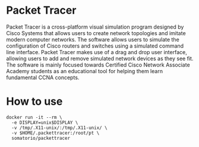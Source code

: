 # Packet Tracer
Packet Tracer is a cross-platform visual simulation program designed by Cisco Systems that allows users to create network topologies and imitate modern computer networks. The software allows users to simulate the configuration of Cisco routers and switches using a simulated command line interface. Packet Tracer makes use of a drag and drop user interface, allowing users to add and remove simulated network devices as they see fit. The software is mainly focused towards Certified Cisco Network Associate Academy students as an educational tool for helping them learn fundamental CCNA concepts. 

# How to use
```
docker run -it --rm \
  -e DISPLAY=unix$DISPLAY \
  -v /tmp/.X11-unix/:/tmp/.X11-unix/ \
  -v $HOME/.packettracer:/root/pt \
  somatorio/packettracer
```
